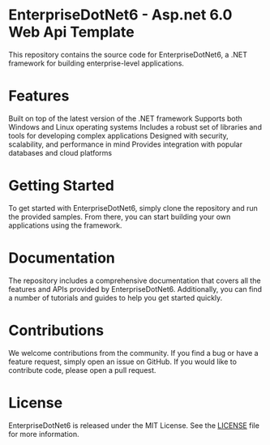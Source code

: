# EnterpriseDotNet6 - Asp.net 6.0 Web Api Template
This repository contains the source code for EnterpriseDotNet6, a .NET framework for building enterprise-level applications.

# Features
Built on top of the latest version of the .NET framework
Supports both Windows and Linux operating systems
Includes a robust set of libraries and tools for developing complex applications
Designed with security, scalability, and performance in mind
Provides integration with popular databases and cloud platforms

# Getting Started
To get started with EnterpriseDotNet6, simply clone the repository and run the provided samples. From there, you can start building your own applications using the framework.

# Documentation
The repository includes a comprehensive documentation that covers all the features and APIs provided by EnterpriseDotNet6. Additionally, you can find a number of tutorials and guides to help you get started quickly.

# Contributions
We welcome contributions from the community. If you find a bug or have a feature request, simply open an issue on GitHub. If you would like to contribute code, please open a pull request.

# License
EnterpriseDotNet6 is released under the MIT License. See the [LICENSE](https://github.com/roberjo/EnterpriseDotNet6/LICENSE) file for more information.
